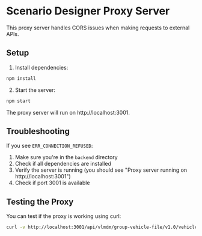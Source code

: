 # Scenario Designer Proxy Server

This proxy server handles CORS issues when making requests to external APIs.

## Setup

1. Install dependencies:
```bash
npm install
```

2. Start the server:
```bash
npm start
```

The proxy server will run on http://localhost:3001.

## Troubleshooting

If you see `ERR_CONNECTION_REFUSED`:
1. Make sure you're in the `backend` directory
2. Check if all dependencies are installed
3. Verify the server is running (you should see "Proxy server running on http://localhost:3001")
4. Check if port 3001 is available

## Testing the Proxy

You can test if the proxy is working using curl:
```bash
curl -v http://localhost:3001/api/vlmdm/group-vehicle-file/v1.0/vehicles/components/WAUTTTDLCMROW0001 -H "Authorization: Bearer your-token-here"
``` 